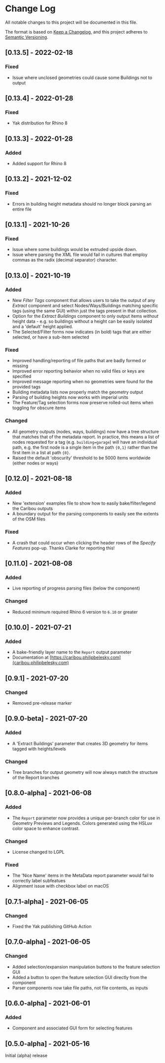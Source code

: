 # Change Log

All notable changes to this project will be documented in this file.

The format is based on [Keep a Changelog](https://keepachangelog.com/en/1.0.0/),
and this project adheres to [Semantic Versioning](https://semver.org/spec/v2.0.0.html).


## [0.13.5] - 2022-02-18
### Fixed
- Issue where unclosed geometries could cause some Buildings not to output

## [0.13.4] - 2022-01-28
### Fixed
- Yak distribution for Rhino 8

## [0.13.3] - 2022-01-28
### Added
- Added support for Rhino 8

## [0.13.2] - 2021-12-02
### Fixed
- Errors in building height metadata should no longer block parsing an entire file

## [0.13.1] - 2021-10-26
### Fixed
- Issue where some buildings would be extruded upside down.
- Issue where parsing the XML file would fail in cultures that employ commas as the radix (decimal separator) character.

## [0.13.0] - 2021-10-19
### Added
- New *Filter Tags* component that allows users to take the output of any *Extract* component and select Nodes/Ways/Buildings matching specific tags (using the same GUI) within just the tags present in that collection.
- Option for the *Extract Buildings* component to only output items *without* height data - e.g. so buildings without a height can be easily isolated and a 'default' height applied.
- The Selected/Filter forms now indicates (in bold) tags that are either selected, or have a sub-item selected

### Fixed
- Improved handling/reporting of file paths that are badly formed or missing
- Improved error reporting behavior when no valid files or keys are specified
- Improved message reporting when no geometries were found for the provided tags
- Building metadata lists now properly match the geometry output
- Parsing of building heights now works with imperial units
- The Feature/Tag selection forms now preserve rolled-out items when toggling for obscure items

### Changed
- All geometry outputs (nodes, ways, buildings) now have a tree structure that matches that of the metadata report. In practice, this means a list of nodes requested for a tag (e.g. `building=garage`) will have an individual path, e.g. the first node is a single item in the path `{0,1}` rather than the first item in a list at path `{0}`.
- Raised the default 'obscurity' threshold to be 5000 items worldwide (either nodes or ways)

## [0.12.0] - 2021-08-18
### Added
- New 'extension' examples file to show how to easily bake/filter/legend the Caribou outputs
- A boundary output for the parsing components to easily see the extents of the OSM files

### Fixed
- A crash that could occur when clicking the header rows of the *Specify Features* pop-up. Thanks Clarke for reporting this!

## [0.11.0] - 2021-08-08
### Added
- Live reporting of progress parsing files (below the component)

### Changed
- Reduced minimum required Rhino 6 version to `6.10` or greater

## [0.10.0] - 2021-07-21
### Added
- A bake-friendly layer name to the `Report` output parameter
- Documentation at [https://caribou.philipbelesky.com](caribou.philipbelesky.com)

## [0.9.1] - 2021-07-20
### Changed
- Removed pre-release marker

## [0.9.0-beta] - 2021-07-20
### Added
- A 'Extract Buildings' parameter that creates 3D geometry for items tagged with heights/levels

### Changed
- Tree branches for output geometry will now always match the structure of the Report branches

## [0.8.0-alpha] - 2021-06-08
### Added
- The `Report` parameter now provides a unique per-branch color for use in Geometry Previews and Legends. Colors generated using the HSLuv color space to enhance contrast.

### Changed
- License changed to LGPL

### Fixed
- The 'Nice Name' items in the MetaData report parameter would fail to correctly label subfeatues
- Alignment issue with checkbox label on macOS

## [0.7.1-alpha] - 2021-06-05
### Changed
- Fixed the Yak publishing GitHub Action

## [0.7.0-alpha] - 2021-06-05

### Changed
- Added selection/expansion manipulation buttons to the feature selection GUI
- Added a button to open the feature selection GUI directly from the component
- Parser components now take file paths, not file contents, as inputs

## [0.6.0-alpha] - 2021-06-01

### Added
- Component and associated GUI form for selecting features

## [0.5.0-alpha] - 2021-05-16

Initial (alpha) release
